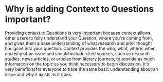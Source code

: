 # Why is adding Context to Questions important? #
Providing context to Questions is very important because context allows other users to fully understand your Question, where you're coming from, and gives them a base understanding of what research and prior thought has gone into your question. Context provides the who, what, where, when, and why of an issue and should include cited sources, such as research studies, news articles, or articles from literary journals, to provide as much information on the topic as you think necessary to begin discussion. It's very beneficial for everyone to have the same basic understanding about an issue and why it exists as it does. 
